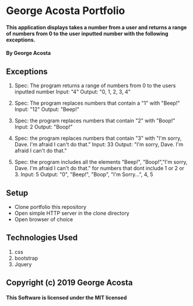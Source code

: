 # George Acosta Portfolio

#### This application displays takes a number from a user and returns a range of numbers from 0 to the user inputted number with the following exceptions.

#### By George Acosta

## Exceptions

1. Spec: The program returns a range of numbers from 0 to the users inputted number
Input: "4"
Output: "0, 1, 2, 3, 4"


2. Spec: The program replaces numbers that contain a "1" with "Beep!"
Input: "12"
Output: "Beep!"


3. Spec: the program replaces numbers that contain "2" with "Boop!"
Input: 2
Output: "Boop!"


4. Spec: the program replaces numbers that contain "3" with "I'm sorry, Dave. I'm afraid I can't do that."
Input: 33
Output: "I'm sorry, Dave. I'm afraid I can't do that."


5. Spec: the program includes all the elements  "Beep!", "Boop!","I'm sorry, Dave. I'm afraid I can't do that." for numbers that dont include 1 or 2 or 3.
Input: 5
Output: "0", "Beep!", "Boop", "I'm Sorry...", 4, 5

## Setup
* Clone portfolio this repository
* Open simple HTTP server in the clone directory
* Open browser of choice

## Technologies Used
1. css
2. bootstrap
3. Jquery



## Copyright (c) 2019 George Acosta
#### This Software is licensed under the MIT licensed
